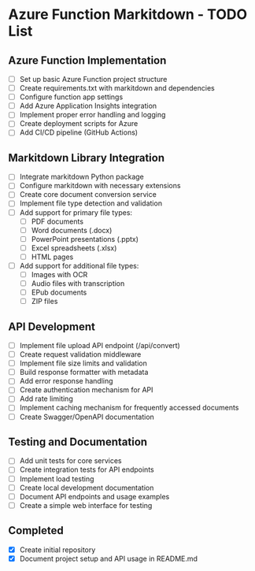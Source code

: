 # Azure Function Markitdown - TODO List

## Azure Function Implementation
- [ ] Set up basic Azure Function project structure
- [ ] Create requirements.txt with markitdown and dependencies
- [ ] Configure function app settings
- [ ] Add Azure Application Insights integration
- [ ] Implement proper error handling and logging
- [ ] Create deployment scripts for Azure
- [ ] Add CI/CD pipeline (GitHub Actions)

## Markitdown Library Integration
- [ ] Integrate markitdown Python package
- [ ] Configure markitdown with necessary extensions
- [ ] Create core document conversion service
- [ ] Implement file type detection and validation
- [ ] Add support for primary file types:
  - [ ] PDF documents
  - [ ] Word documents (.docx)
  - [ ] PowerPoint presentations (.pptx)
  - [ ] Excel spreadsheets (.xlsx)
  - [ ] HTML pages
- [ ] Add support for additional file types:
  - [ ] Images with OCR
  - [ ] Audio files with transcription
  - [ ] EPub documents
  - [ ] ZIP files

## API Development
- [ ] Implement file upload API endpoint (/api/convert)
- [ ] Create request validation middleware
- [ ] Implement file size limits and validation
- [ ] Build response formatter with metadata
- [ ] Add error response handling
- [ ] Create authentication mechanism for API
- [ ] Add rate limiting
- [ ] Implement caching mechanism for frequently accessed documents
- [ ] Create Swagger/OpenAPI documentation

## Testing and Documentation
- [ ] Add unit tests for core services
- [ ] Create integration tests for API endpoints
- [ ] Implement load testing
- [ ] Create local development documentation
- [ ] Document API endpoints and usage examples
- [ ] Create a simple web interface for testing

## Completed
- [x] Create initial repository
- [x] Document project setup and API usage in README.md